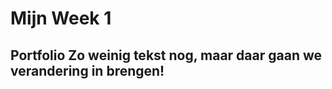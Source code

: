 <h1>Mijn Week 1</h1>

<h2>Portfolio<!DOCTYPE html>
<html lang="en">
<head>
    <meta charset="UTF-8">
    <meta name="viewport" content="width=device-width, initial-scale=1.0">
    <title>Eerste Test</title>
</head>
<body>
    Zo weinig tekst nog, maar daar gaan we verandering in brengen! 
</body>
</html>

